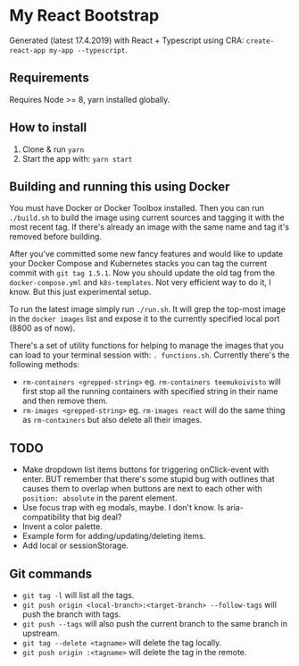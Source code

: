 # My React Bootstrap

Generated (latest 17.4.2019) with React + Typescript using CRA: `create-react-app my-app --typescript`.

## Requirements

Requires Node >= 8, yarn installed globally.

## How to install

1) Clone & run `yarn`
2) Start the app with: `yarn start`

## Building and running this using Docker

You must have Docker or Docker Toolbox installed. Then you can run `./build.sh` to build the image using current sources and tagging it with the most recent tag. If there's already an image with the same name and tag it's removed before building.

After you've committed some new fancy features and would like to update your Docker Compose and Kubernetes stacks you can tag the current commit with `git tag 1.5.1`. Now you should update the old tag from the `docker-compose.yml` and `k8s-templates`. Not very efficient way to do it, I know. But this just experimental setup.

To run the latest image simply run `./run.sh`. It will grep the top-most image in the `docker images` list and expose it to the currently specified local port (8800 as of now).

There's a set of utility functions for helping to manage the images that you can load to your terminal session with: `. functions.sh`. Currently there's the following methods:

* `rm-containers <grepped-string>` eg. `rm-containers teemukoivisto` will first stop all the running containers with specified string in their name and then remove them.
* `rm-images <grepped-string>`  eg. `rm-images react` will do the same thing as `rm-containers` but also delete all their images.

## TODO

* Make dropdown list items buttons for triggering onClick-event with enter. BUT remember that there's some stupid bug with outlines that causes them to overlap when buttons are next to each other with `position: absolute` in the parent element.
* Use focus trap with eg modals, maybe. I don't know. Is aria-compatibility that big deal?
* Invent a color palette.
* Example form for adding/updating/deleting items.
* Add local or sessionStorage.

## Git commands

* `git tag -l` will list all the tags.
* `git push origin <local-branch>:<target-branch> --follow-tags` will push the branch with tags.
* `git push --tags` will also push the current branch to the same branch in upstream.
* `git tag --delete <tagname>` will delete the tag locally.
* `git push origin :<tagname>` will delete the tag in the remote.